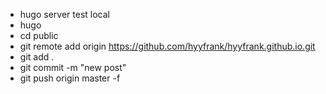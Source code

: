 - hugo server test local
- hugo
- cd public
- git remote add origin https://github.com/hyyfrank/hyyfrank.github.io.git
- git add .
- git commit -m "new post"
- git push origin master -f
